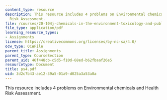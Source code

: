 ```yaml
---
content_type: resource
description: This resource includes 4 problems on Environmental chemicals and Health
  Risk Assessment.
file: /courses/20-104j-chemicals-in-the-environment-toxicology-and-public-health-be-104j-spring-2005/3d2c7b43ae1239a501a9d025a3a53a0a_ps4.pdf
file_type: application/pdf
learning_resource_types:
- Assignments
license: https://creativecommons.org/licenses/by-nc-sa/4.0/
ocw_type: OCWFile
parent_title: Assignments
parent_type: CourseSection
parent_uid: 46f448cb-c5d5-f10d-68ed-b62fbaaf26e5
resourcetype: Document
title: ps4.pdf
uid: 3d2c7b43-ae12-39a5-01a9-d025a3a53a0a
---
```

This resource includes 4 problems on Environmental chemicals and Health Risk Assessment.